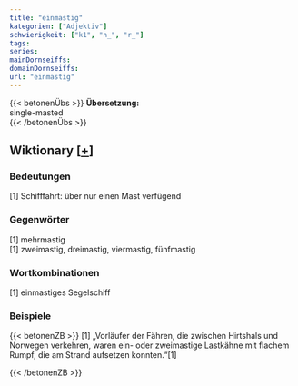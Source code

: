 ```yaml
---
title: "einmastig"
kategorien: ["Adjektiv"]
schwierigkeit: ["k1", "h_", "r_"]
tags:
series:
mainDornseiffs:
domainDornseiffs:
url: "einmastig"
---
```


{{< betonenÜbs >}}
**Übersetzung:**  
single-masted  
{{< /betonenÜbs >}}

## Wiktionary [[+](https://de.wiktionary.org/wiki/einmastig)]

### Bedeutungen
[1] Schifffahrt: über nur einen Mast verfügend  

### Gegenwörter
[1] mehrmastig  
[1] zweimastig, dreimastig, viermastig, fünfmastig  

### Wortkombinationen
[1] einmastiges Segelschiff  

### Beispiele
{{< betonenZB >}}
[1] „Vorläufer der Fähren, die zwischen Hirtshals und Norwegen verkehren, waren ein- oder zweimastige Lastkähne mit flachem Rumpf, die am Strand aufsetzen konnten.“[1]  

{{< /betonenZB >}}

